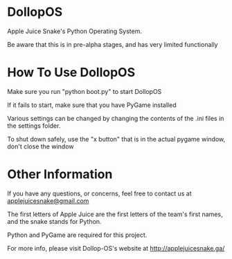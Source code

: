 # DollopOS
Apple Juice Snake's Python Operating System.

Be aware that this is in pre-alpha stages, and has very limited functionally


# How To Use DollopOS
Make sure you run "python boot.py" to start DollopOS

If it fails to start, make sure that you have PyGame installed

Various settings can be changed by changing the contents of the .ini files in the settings folder.

To shut down safely, use the "x button" that is in the actual pygame window, don't close the window


# Other Information
If you have any questions, or concerns, feel free to contact us at applejuicesnake@gmail.com

The first letters of Apple Juice are the first letters of the team's first names, and the snake stands for Python.

Python and PyGame are required for this project.

For more info, please visit Dollop-OS's website at http://applejuicesnake.ga/


